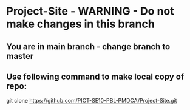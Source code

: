 # Project-Site - WARNING - Do not make changes in this branch

## You are in main branch - change branch to master

## Use following command to make local copy of repo:
git clone https://github.com/PICT-SE10-PBL-PMDCA/Project-Site.git